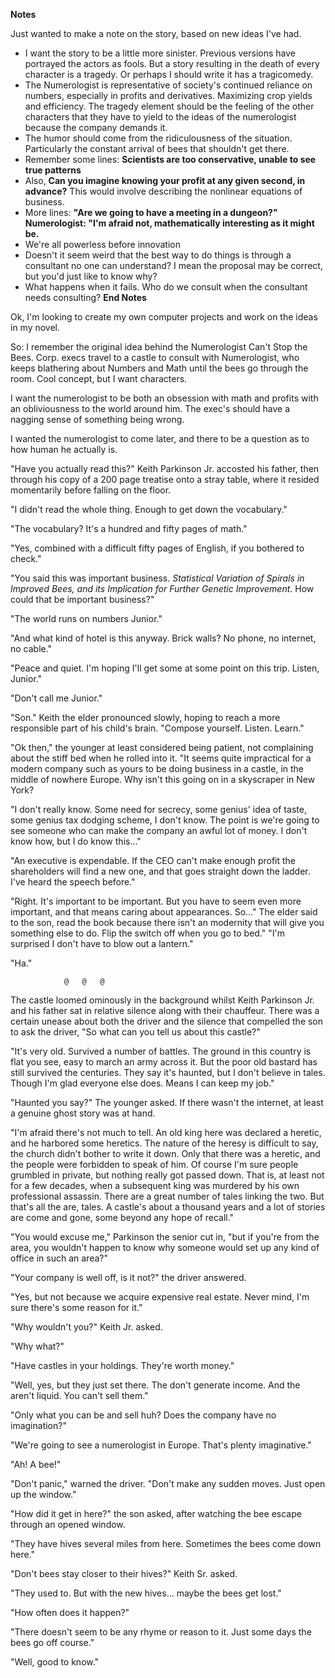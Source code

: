 **Notes**

Just wanted to make a note on the story, based on new ideas I've had.

* I want the story to be a little more sinister. Previous versions have portrayed the actors as fools. But a story resulting in the death of every character is a tragedy. Or perhaps I should write it has a tragicomedy.
* The Numerologist is representative of society's continued reliance on numbers, especially in profits and derivatives. Maximizing crop yields and efficiency. The tragedy element should be the feeling of the other characters that they have to yield to the ideas of the numerologist because the company demands it. 
* The humor should come from the ridiculousness of the situation. Particularly the constant arrival of bees that shouldn't get there.
* Remember some lines: **Scientists are too conservative, unable to see true patterns**
* Also, **Can you imagine knowing your profit at any given second, in advance?** This would involve describing the nonlinear equations of business.
* More lines: **"Are we going to have a meeting in a dungeon?" Numerologist: "I'm afraid not, mathematically interesting as it might be.**  
* We're all powerless before innovation
* Doesn't it seem weird that the best way to do things is through a consultant no one can understand? I mean the proposal may be correct, but you'd just like to know why?
* What happens when it fails. Who do we consult when the consultant needs consulting?
**End Notes**

Ok, I'm looking to create my own computer projects and work on the ideas in my novel.

So: I remember the original idea behind the Numerologist Can't Stop the Bees. Corp. execs travel to a castle to consult with Numerologist, who keeps blathering about Numbers and Math until the bees go through the room. Cool concept, but I want characters. 

I want the numerologist to be both an obsession with math and profits with an obliviousness to the world around him. The exec's should have a nagging sense of something being wrong. 

I wanted the numerologist to come later, and there to be a question as to how human he actually is. 

"Have you actually read this?" Keith Parkinson Jr. accosted his father, then through his copy of a 200 page treatise onto a stray table, where it resided momentarily before falling on the floor.

"I didn't read the whole thing. Enough to get down the vocabulary."

"The vocabulary? It's a hundred and fifty pages of math."

"Yes, combined with a difficult fifty pages of English, if you bothered to check."

"You said this was important business. *Statistical Variation of Spirals in Improved Bees, and its Implication for Further Genetic Improvement*. How could that be important business?"

"The world runs on numbers Junior."

"And what kind of hotel is this anyway. Brick walls? No phone, no internet, no cable."

"Peace and quiet. I'm hoping I'll get some at some point on this trip. Listen, Junior."

"Don't call me Junior."

"Son." Keith the elder pronounced slowly, hoping to reach a more responsible part of his child's brain. "Compose yourself. Listen. Learn."

"Ok then," the younger at least considered being patient, not complaining about the stiff bed when he rolled into it. "It seems quite impractical for a modern company such as yours to be doing business in a castle, in the middle of nowhere Europe. Why isn't this going on in a skyscraper in New York?

"I don't really know. Some need for secrecy, some genius' idea of taste, some genius tax dodging scheme, I don't know. The point is we're going to see someone who can make the company an awful lot of money. I don't know how, but I do know this..."

"An executive is expendable. If the CEO can't make enough profit the shareholders will find a new one, and that goes straight down the ladder. I've heard the speech before."

"Right. It's important to be important. But you have to seem even more important, and that means caring about appearances. So..." 
The elder said to the son, read the book because there isn't an modernity that will give you something else to do. Flip the switch off when you go to bed."
"I'm surprised I don't have to blow out a lantern."

"Ha." 

				@	@	@

The castle loomed ominously in the background whilst Keith Parkinson Jr. and his father sat in relative silence along with their chauffeur. There was a certain unease about both the driver and the silence that compelled the son to ask the driver, "So what can you tell us about this castle?" 

"It's very old. Survived a number of battles. The ground in this country is flat you see, easy to march an army across it. But the poor old bastard has still survived the centuries. They say it's haunted, but I don't believe in tales. Though I'm glad everyone else does. Means I can keep my job."

"Haunted you say?" The younger asked. If there wasn't the internet, at least a genuine ghost story was at hand.

"I'm afraid there's not much to tell. An old king here was declared a heretic, and he harbored some heretics. The nature of the heresy is difficult to say, the church didn't bother to write it down. Only that there was a heretic, and the people were forbidden to speak of him. Of course I'm sure people grumbled in private, but nothing really got passed down. That is, at least not for a few decades, when a subsequent king was murdered by his own professional assassin. There are a great number of tales linking the two. But that's all the are, tales. A castle's about a thousand years and a lot of stories are come and gone, some beyond any hope of recall."

"You would excuse me," Parkinson the senior cut in, "but if you're from the area, you wouldn't happen to know why someone would set up any kind of office in such an area?" 

"Your company is well off, is it not?" the driver answered.

"Yes, but not because we acquire expensive real estate. Never mind, I'm sure there's some reason for it."

"Why wouldn't you?" Keith Jr. asked.

"Why what?"

"Have castles in your holdings. They're worth money."

"Well, yes, but they just set there. The don't generate income. And the aren't liquid. You can't sell them."

"Only what you can be and sell huh? Does the company have no imagination?"

"We're going to see a numerologist in Europe. That's plenty imaginative."

"Ah! A bee!" 

"Don't panic," warned the driver. "Don't make any sudden moves. Just open up the window."

"How did it get in here?" the son asked, after watching the bee escape through an opened window.

"They have hives several miles from here. Sometimes the bees come down here."

"Don't bees stay closer to their hives?" Keith Sr. asked.

"They used to. But with the new hives... maybe the bees get lost."

"How often does it happen?"

"There doesn't seem to be any rhyme or reason to it. Just some days the bees go off course." 

"Well, good to know." 
